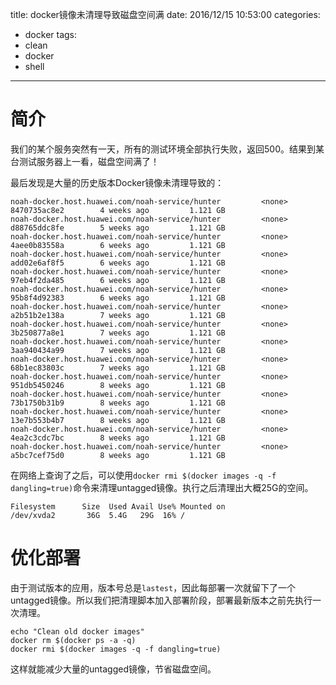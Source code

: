 title: docker镜像未清理导致磁盘空间满
date: 2016/12/15 10:53:00
categories:
  - docker
tags:
  - clean
  - docker
  - shell
---

# 简介
我们的某个服务突然有一天，所有的测试环境全部执行失败，返回500。结果到某台测试服务器上一看，磁盘空间满了！

最后发现是大量的历史版本Docker镜像未清理导致的：

```
noah-docker.host.huawei.com/noah-service/hunter         <none>              8470735ac8e2        4 weeks ago         1.121 GB
noah-docker.host.huawei.com/noah-service/hunter         <none>              d88765ddc8fe        5 weeks ago         1.121 GB
noah-docker.host.huawei.com/noah-service/hunter         <none>              4aee0b83558a        6 weeks ago         1.121 GB
noah-docker.host.huawei.com/noah-service/hunter         <none>              add02e6af8f5        6 weeks ago         1.121 GB
noah-docker.host.huawei.com/noah-service/hunter         <none>              97eb4f2da485        6 weeks ago         1.121 GB
noah-docker.host.huawei.com/noah-service/hunter         <none>              95b8f4d92383        6 weeks ago         1.121 GB
noah-docker.host.huawei.com/noah-service/hunter         <none>              a2b51b2e138a        7 weeks ago         1.121 GB
noah-docker.host.huawei.com/noah-service/hunter         <none>              3b250877a8e1        7 weeks ago         1.121 GB
noah-docker.host.huawei.com/noah-service/hunter         <none>              3aa940434a99        7 weeks ago         1.121 GB
noah-docker.host.huawei.com/noah-service/hunter         <none>              68b1ec83803c        7 weeks ago         1.121 GB
noah-docker.host.huawei.com/noah-service/hunter         <none>              951db5450246        8 weeks ago         1.121 GB
noah-docker.host.huawei.com/noah-service/hunter         <none>              73b1750b31b9        8 weeks ago         1.121 GB
noah-docker.host.huawei.com/noah-service/hunter         <none>              13e7b553b4b7        8 weeks ago         1.121 GB
noah-docker.host.huawei.com/noah-service/hunter         <none>              4ea2c3cdc7bc        8 weeks ago         1.121 GB
noah-docker.host.huawei.com/noah-service/hunter         <none>              a5bc7cef75d0        8 weeks ago         1.121 GB
```

在网络上查询了之后，可以使用`docker rmi $(docker images -q -f dangling=true)`命令来清理untagged镜像。执行之后清理出大概25G的空间。

```
Filesystem      Size  Used Avail Use% Mounted on
/dev/xvda2       36G  5.4G   29G  16% /
```

# 优化部署
由于测试版本的应用，版本号总是`lastest`，因此每部署一次就留下了一个untagged镜像。所以我们把清理脚本加入部署阶段，部署最新版本之前先执行一次清理。

```
echo "Clean old docker images"
docker rm $(docker ps -a -q)
docker rmi $(docker images -q -f dangling=true)
```
这样就能减少大量的untagged镜像，节省磁盘空间。
